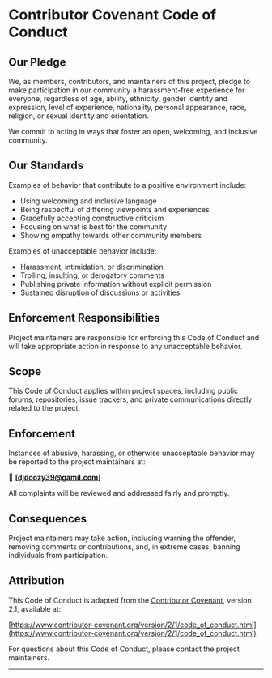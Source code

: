 # Contributor Covenant Code of Conduct

## Our Pledge

We, as members, contributors, and maintainers of this project, pledge to make participation in our community a harassment-free experience for everyone, regardless of age, ability, ethnicity, gender identity and expression, level of experience, nationality, personal appearance, race, religion, or sexual identity and orientation.

We commit to acting in ways that foster an open, welcoming, and inclusive community.

## Our Standards

Examples of behavior that contribute to a positive environment include:

- Using welcoming and inclusive language  
- Being respectful of differing viewpoints and experiences  
- Gracefully accepting constructive criticism  
- Focusing on what is best for the community  
- Showing empathy towards other community members  

Examples of unacceptable behavior include:

- Harassment, intimidation, or discrimination  
- Trolling, insulting, or derogatory comments  
- Publishing private information without explicit permission  
- Sustained disruption of discussions or activities  

## Enforcement Responsibilities

Project maintainers are responsible for enforcing this Code of Conduct and will take appropriate action in response to any unacceptable behavior.

## Scope

This Code of Conduct applies within project spaces, including public forums, repositories, issue trackers, and private communications directly related to the project.

## Enforcement

Instances of abusive, harassing, or otherwise unacceptable behavior may be reported to the project maintainers at:

📧 **[djdoozy39@gamil.com]**

All complaints will be reviewed and addressed fairly and promptly.

## Consequences

Project maintainers may take action, including warning the offender, removing comments or contributions, and, in extreme cases, banning individuals from participation.

## Attribution

This Code of Conduct is adapted from the [Contributor Covenant](https://www.contributor-covenant.org/), version 2.1, available at:

[https://www.contributor-covenant.org/version/2/1/code_of_conduct.html](https://www.contributor-covenant.org/version/2/1/code_of_conduct.html)

For questions about this Code of Conduct, please contact the project maintainers.

---